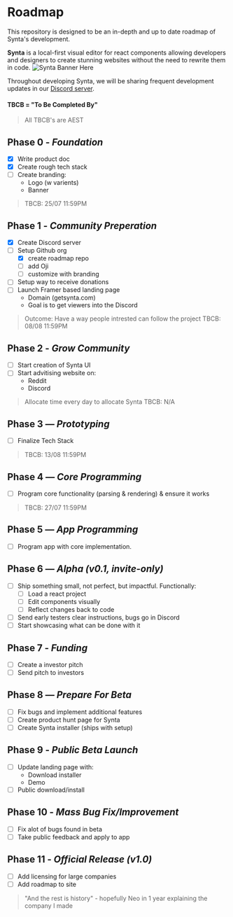 # Roadmap 
This repository is designed to be an in-depth and up to date roadmap of Synta's development.

**Synta** is a local-first visual editor for react components allowing developers and designers to create stunning websites without the need to rewrite them in code.
![Synta Banner Here]()

Throughout developing Synta, we will be sharing frequent development updates in our [Discord server]().

#### TBCB = "To Be Completed By"
> All TBCB's are AEST

## Phase 0 - *Foundation*
- [x] Write product doc
- [x] Create rough tech stack
- [ ] Create branding:
  - Logo (w varients)
  - Banner
> TBCB: 25/07 11:59PM 

## Phase 1 - *Community Preperation*
- [x] Create Discord server
- [ ] Setup Github org
  - [x] create roadmap repo
  - [ ] add Oji
  - [ ] customize with branding 
- [ ] Setup way to receive donations
- [ ] Launch Framer based landing page
  - Domain (getsynta.com)
  - Goal is to get viewers into the Discord
> Outcome: Have a way people intrested can follow the project 
> TBCB: 08/08 11:59PM


## Phase 2 - *Grow Community*
- [ ] Start creation of Synta UI
- [ ] Start advitising website on:
  - Reddit 
  - Discord
> Allocate time every day to allocate Synta
> TBCB: N/A

## Phase 3 — *Prototyping*
- [ ] Finalize Tech Stack
> TBCB: 13/08 11:59PM

## Phase 4 — *Core Programming*
- [ ] Program core functionality (parsing & rendering) & ensure it works
> TBCB: 27/07 11:59PM

## Phase 5 — *App Programming*
- [ ] Program app with core implementation.

## Phase 6 — *Alpha (v0.1, invite-only)*
- [ ] Ship something small, not perfect, but impactful. Functionally:
  - [ ] Load a react project
  - [ ] Edit components visually
  - [ ] Reflect changes back to code
- [ ] Send early testers clear instructions, bugs go in Discord
- [ ] Start showcasing what can be done with it

## Phase 7 - *Funding*
- [ ] Create a investor pitch
- [ ] Send pitch to investors 

## Phase 8 — *Prepare For Beta*
- [ ] Fix bugs and implement additional features
- [ ] Create product hunt page for Synta
- [ ] Create Synta installer (ships with setup)

## Phase 9 - *Public Beta Launch*
- [ ] Update landing page with:
  - Download installer
  - Demo
- [ ] Public download/install

## Phase 10 - *Mass Bug Fix/Improvement* 
- [ ] Fix alot of bugs found in beta
- [ ] Take public feedback and apply to app

## Phase 11 - *Official Release (v1.0)*
- [ ] Add licensing for large companies
- [ ] Add roadmap to site

> "And the rest is history" - hopefully Neo in 1 year explaining the company I made
